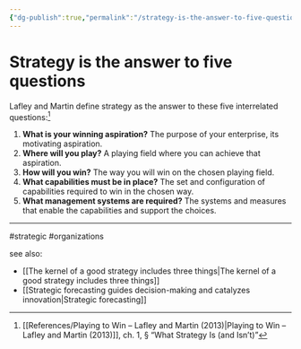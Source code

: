 ```yaml
---
{"dg-publish":true,"permalink":"/strategy-is-the-answer-to-five-questions/"}
---
```



# Strategy is the answer to five questions

Lafley and Martin define strategy as the answer to these five interrelated questions:[^1]

1. **What is your winning aspiration?** The purpose of your enterprise, its motivating aspiration. 
2. **Where will you play?** A playing field where you can achieve that aspiration. 
3. **How will you win?** The way you will win on the chosen playing field. 
4. **What capabilities must be in place?** The set and configuration of capabilities required to win in the chosen way. 
5. **What management systems are required?** The systems and measures that enable the capabilities and support the choices.


---
#strategic #organizations 

see also:
- [[The kernel of a good strategy includes three things\|The kernel of a good strategy includes three things]]
- [[Strategic forecasting guides decision-making and catalyzes innovation\|Strategic forecasting]]

[^1]: [[References/Playing to Win – Lafley and Martin (2013)\|Playing to Win – Lafley and Martin (2013)]], ch. 1, § “What Strategy Is (and Isn’t)”